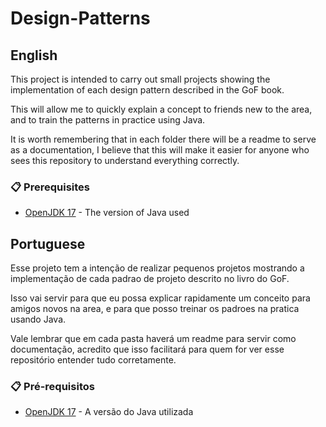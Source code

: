 # Design-Patterns
## English
This project is intended to carry out small projects showing the implementation of each design pattern described in the GoF book.

This will allow me to quickly explain a concept to friends new to the area, and to train the patterns in practice using Java.

It is worth remembering that in each folder there will be a readme to serve as a documentation, I believe that this will make it easier for anyone who sees this repository to understand everything correctly.

### 📋 Prerequisites
* [OpenJDK 17](https://openjdk.org/projects/jdk/17/) - The version of Java used


## Portuguese
Esse projeto tem a intenção de realizar pequenos projetos mostrando a implementação de cada padrao de projeto descrito no livro do GoF.

Isso vai servir para que eu possa explicar rapidamente um conceito para amigos novos na area, e para que posso treinar os padroes na pratica usando Java.

Vale lembrar que em cada pasta haverá um readme para servir como documentação, acredito que isso facilitará para quem for ver esse repositório entender tudo corretamente.

### 📋 Pré-requisitos
* [OpenJDK 17](https://openjdk.org/projects/jdk/17/) - A versão do Java utilizada